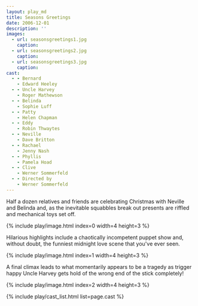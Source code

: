 ```yaml
---
layout: play_md
title: Seasons Greetings
date: 2006-12-01
description: ''
images:
  - url: seasonsgreetings1.jpg
    caption:
  - url: seasonsgreetings2.jpg
    caption:
  - url: seasonsgreetings3.jpg
    caption:
cast:
  - - Bernard
    - Edward Heeley
  - - Uncle Harvey
    - Roger Mathewson
  - - Belinda
    - Sophie Luff
  - - Patty
    - Helen Chapman
  - - Eddy
    - Robin Thwaytes
  - - Neville
    - Dave Britton
  - - Rachael
    - Jenny Nash
  - - Phyllis
    - Pamela Hoad
  - - Clive
    - Werner Sommerfeld
  - - Directed by
    - Werner Sommerfeld
---
```


Half a dozen relatives and friends are celebrating Christmas with Neville and Belinda and, as the inevitable squabbles break out presents are riffled  and mechanical toys set off.

{% include play/image.html index=0 width=4 height=3 %}

Hilarious highlights include a chaotically incompetent puppet show and, without doubt, the funniest midnight love scene that you've ever seen.

{% include play/image.html index=1 width=4 height=3 %}

A final climax leads to what momentarily appears to be a tragedy as trigger happy Uncle Harvey gets hold of the wrong end of the stick completely!

{% include play/image.html index=2 width=4 height=3 %}

{% include play/cast_list.html list=page.cast %}
